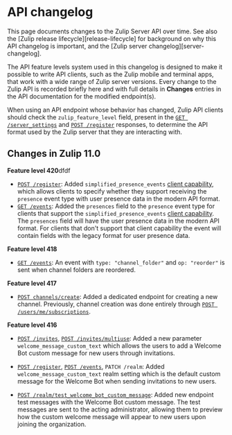 # API changelog

This page documents changes to the Zulip Server API over time. See
also the [Zulip release lifecycle][release-lifecycle] for background
on why this API changelog is important, and the [Zulip server
changelog][server-changelog].

The API feature levels system used in this changelog is designed to
make it possible to write API clients, such as the Zulip mobile and
terminal apps, that work with a wide range of Zulip server
versions. Every change to the Zulip API is recorded briefly here and
with full details in **Changes** entries in the API documentation for
the modified endpoint(s).

When using an API endpoint whose behavior has changed, Zulip API
clients should check the `zulip_feature_level` field, present in the
[`GET /server_settings`](/api/get-server-settings) and [`POST
/register`](/api/register-queue) responses, to determine the API
format used by the Zulip server that they are interacting with.

## Changes in Zulip 11.0

**Feature level 420**dfdf

* [`POST /register`](/api/register-queue): Added `simplified_presence_events`
  [client capability](/api/register-queue#parameter-client_capabilities),
  which allows clients to specify whether they support receiving the
  `presence` event type with user presence data in the modern API format.
* [`GET /events`](/api/get-events): Added the `presences` field to the
  `presence` event type for clients that support the `simplified_presence_events`
  [client capability](/api/register-queue#parameter-client_capabilities).
  The `presences` field will have the user presence data in the modern
  API format. For clients that don't support that client capability the
  event will contain fields with the legacy format for user presence data.

**Feature level 418**

* [`GET /events`](/api/get-events): An event with `type: "channel_folder"`
  and `op: "reorder"` is sent when channel folders are reordered.

**Feature level 417**

* [`POST channels/create`](/api/create-channel): Added a dedicated
  endpoint for creating a new channel. Previously, channel creation
  was done entirely through
  [`POST /users/me/subscriptions`](/api/subscribe).

**Feature level 416**

* [`POST /invites`](/api/send-invites), [`POST
  /invites/multiuse`](/api/create-invite-link): Added a new parameter
  `welcome_message_custom_text` which allows the users to add a
  Welcome Bot custom message for new users through invitations.

* [`POST /register`](/api/register-queue), [`POST /events`](/api/get-events),
  `PATCH /realm`: Added `welcome_message_custom_text` realm setting which is the
  default custom message for the Welcome Bot when sending invitations to new users.

* [`POST /realm/test_welcome_bot_custom_message`](/api/test-welcome-bot-custom-message):
  Added new endpoint test messages with the Welcome Bot custom message. The test
  messages are sent to the acting administrator, allowing them to preview how the
  custom welcome message will appear to new users upon joining the organization.